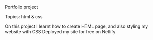Portfolio project

Topics:
html & css

 On this project I learnt how to create HTML page, and also styling my website with CSS
Deployed my site for free on Netlify
